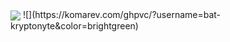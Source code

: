 <img align="center" src="https://github-readme-stats.vercel.app/api?username=bat-kryptonyte&show_icons=true&hide_border=true">
![](https://komarev.com/ghpvc/?username=bat-kryptonyte&color=brightgreen)
